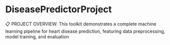 # DiseasePredictorProject
📋 PROJECT OVERVIEW: This toolkit demonstrates a complete machine learning pipeline for heart disease prediction, featuring data preprocessing, model training, and evaluation

